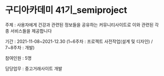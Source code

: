 # 구디아카데미 41기_semiproject

주제 : 사용자에게 건강과 관련된 정보들을 공유하는 커뮤니티사이트로 이와 관련된 각종 서비스들을 제공합니다

기간 : 2021-11-08~2021-12.30 
(1~6주차 : 프로젝트 사전작업(설계 및 디자인) / 7~8주차 : 개발)

참여인원 : 5명

담당업무  :  중고거래사이트 개발

